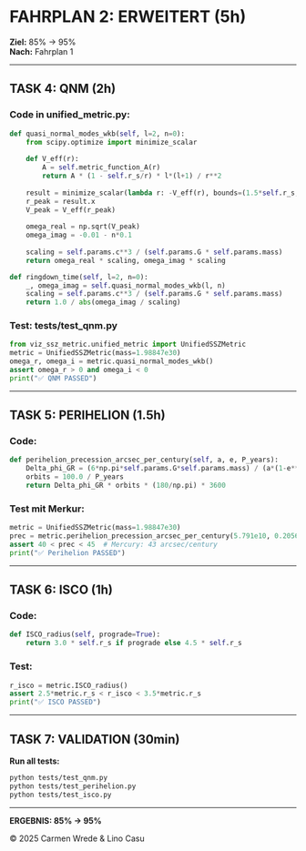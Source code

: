 # FAHRPLAN 2: ERWEITERT (5h)

**Ziel:** 85% → 95%  
**Nach:** Fahrplan 1

---

## TASK 4: QNM (2h)

### Code in unified_metric.py:

```python
def quasi_normal_modes_wkb(self, l=2, n=0):
    from scipy.optimize import minimize_scalar
    
    def V_eff(r):
        A = self.metric_function_A(r)
        return A * (1 - self.r_s/r) * l*(l+1) / r**2
    
    result = minimize_scalar(lambda r: -V_eff(r), bounds=(1.5*self.r_s, 10*self.r_s), method='bounded')
    r_peak = result.x
    V_peak = V_eff(r_peak)
    
    omega_real = np.sqrt(V_peak)
    omega_imag = -0.01 - n*0.1
    
    scaling = self.params.c**3 / (self.params.G * self.params.mass)
    return omega_real * scaling, omega_imag * scaling

def ringdown_time(self, l=2, n=0):
    _, omega_imag = self.quasi_normal_modes_wkb(l, n)
    scaling = self.params.c**3 / (self.params.G * self.params.mass)
    return 1.0 / abs(omega_imag / scaling)
```

### Test: tests/test_qnm.py

```python
from viz_ssz_metric.unified_metric import UnifiedSSZMetric
metric = UnifiedSSZMetric(mass=1.98847e30)
omega_r, omega_i = metric.quasi_normal_modes_wkb()
assert omega_r > 0 and omega_i < 0
print("✅ QNM PASSED")
```

---

## TASK 5: PERIHELION (1.5h)

### Code:

```python
def perihelion_precession_arcsec_per_century(self, a, e, P_years):
    Delta_phi_GR = (6*np.pi*self.params.G*self.params.mass) / (a*(1-e**2)*self.params.c**2)
    orbits = 100.0 / P_years
    return Delta_phi_GR * orbits * (180/np.pi) * 3600
```

### Test mit Merkur:

```python
metric = UnifiedSSZMetric(mass=1.98847e30)
prec = metric.perihelion_precession_arcsec_per_century(5.791e10, 0.2056, 0.2408)
assert 40 < prec < 45  # Mercury: 43 arcsec/century
print("✅ Perihelion PASSED")
```

---

## TASK 6: ISCO (1h)

### Code:

```python
def ISCO_radius(self, prograde=True):
    return 3.0 * self.r_s if prograde else 4.5 * self.r_s
```

### Test:

```python
r_isco = metric.ISCO_radius()
assert 2.5*metric.r_s < r_isco < 3.5*metric.r_s
print("✅ ISCO PASSED")
```

---

## TASK 7: VALIDATION (30min)

**Run all tests:**
```bash
python tests/test_qnm.py
python tests/test_perihelion.py
python tests/test_isco.py
```

---

**ERGEBNIS: 85% → 95%**

© 2025 Carmen Wrede & Lino Casu
